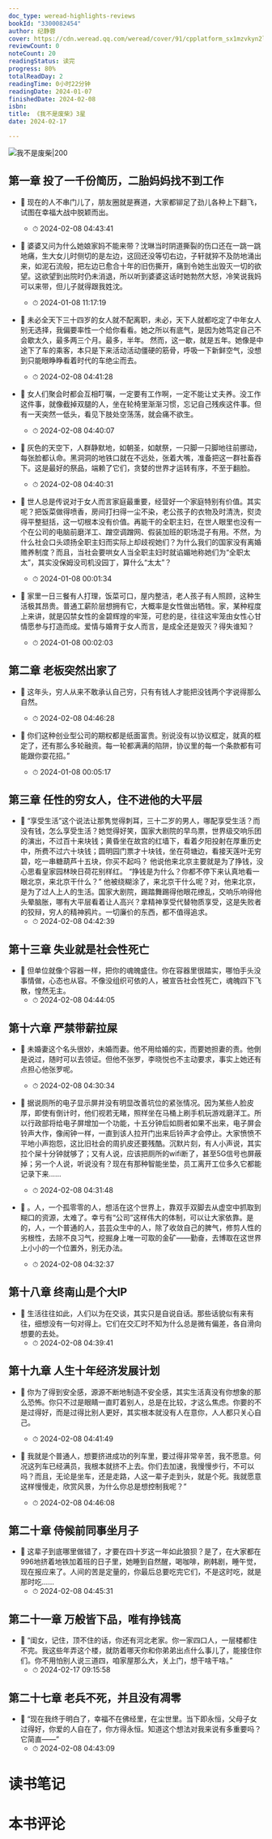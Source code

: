 ```yaml
---
doc_type: weread-highlights-reviews
bookId: "3300082454"
author: 纪静蓉
cover: https://cdn.weread.qq.com/weread/cover/91/cpplatform_sx1mzvkyn2lhzykpm27nsh/t7_cpplatform_sx1mzvkyn2lhzykpm27nsh1703571716.jpg
reviewCount: 0
noteCount: 20
readingStatus: 读完
progress: 80%
totalReadDay: 2
readingTime: 0小时22分钟
readingDate: 2024-01-07
finishedDate: 2024-02-08
isbn: 
title: 《我不是废柴》3星
date: 2024-02-17

---
```


![ 我不是废柴|200](https://cdn.weread.qq.com/weread/cover/91/cpplatform_sx1mzvkyn2lhzykpm27nsh/t7_cpplatform_sx1mzvkyn2lhzykpm27nsh1703571716.jpg)


## 第一章 投了一千份简历，二胎妈妈找不到工作


- 📌 现在的人不串门儿了，朋友圈就是赛道，大家都铆足了劲儿各种上下翻飞，试图在幸福大战中脱颖而出。 
    - ⏱ 2024-02-08 04:43:41 

- 📌 婆婆又问为什么她娘家妈不能来带？沈琳当时阴道撕裂的伤口还在一跳一跳地痛，生大女儿时侧切的是左边，这回还没等切右边，子轩就猝不及防地涌出来，如泥石流般，把左边已愈合十年的旧伤撕开，痛到令她生出毁灭一切的欲望。这欲望到出院时仍未消退，所以听到婆婆这话时她勃然大怒，冷笑说我妈可以来带，但儿子就得跟我姓沈。 
    - ⏱ 2024-01-08 11:17:19 

- 📌 未必全天下三十四岁的女人就不配离职，未必，天下人就都吃定了中年女人别无选择，我偏要率性一个给你看看。她之所以有底气，是因为她笃定自己不会歇太久，最多两三个月。最多，半年。
然而，这一歇，就是五年。她像是中途下了车的乘客，本只是下来活动活动僵硬的筋骨，呼吸一下新鲜空气，没想到只能眼睁睁看着时代的车绝尘而去。 
    - ⏱ 2024-02-08 04:41:28 

- 📌 女人们聚会时都会互相叮嘱，一定要有工作啊，一定不能让丈夫养。没工作这件事，就像截掉双腿的人，坐在轮椅里渐渐习惯，忘记自己残疾这件事。但有一天突然一低头，看见下肢处空荡荡，就会痛不欲生。 
    - ⏱ 2024-02-08 04:40:07 

- 📌 灰色的天空下，人群静默地，如朝圣，如献祭，一只脚一只脚地往前挪动，每张脸都认命。黑洞洞的地铁口就在不远处，张着大嘴，准备把这一群社畜吞下。这是最好的祭品，端赖了它们，贪婪的世界才运转有序，不至于翻脸。 
    - ⏱ 2024-02-08 04:40:31 

- 📌 世人总是传说对于女人而言家庭最重要，经营好一个家庭特别有价值。其实呢？把饭菜做得喷香，房间打扫得一尘不染，老公孩子的衣物及时清洗，熨烫得平整挺括，这一切根本没有价值。再能干的全职主妇，在世人眼里也没有一个在公司的电脑前磨洋工、蹭空调蹭网、假装加班的职场混子有用。不然，为什么社会口头颂扬全职主妇而实际上却歧视她们？为什么我们的国家没有离婚赡养制度？而且，当社会要哄女人当全职主妇时就谄媚地称她们为“全职太太”，其实没保姆没司机没园丁，算什么“太太”？ 
    - ⏱ 2024-01-08 00:01:34 

- 📌 家里一日三餐有人打理，饭菜可口，屋内整洁，老人孩子有人照顾，这种生活极其昂贵。普通工薪阶层想拥有它，大概率是女性做出牺牲。家，某种程度上来讲，就是囚禁女性的金碧辉煌的牢笼，可悲的是，往往这牢笼由女性心甘情愿参与打造而成。爱情与婚育于女人而言，是成全还是毁灭？得失谁知？ 
    - ⏱ 2024-01-08 00:02:03 
## 第二章 老板突然出家了


- 📌 这年头，穷人从来不敢承认自己穷，只有有钱人才能把没钱两个字说得那么自然。 
    - ⏱ 2024-02-08 04:46:28 

- 📌 你们这种创业型公司的期权都是纸面富贵。别说没有以协议框定，就真的框定了，还有那么多轮融资。每一轮都满满的陷阱，协议里的每一个条款都有可能跟你耍花招。” 
    - ⏱ 2024-01-08 00:05:17 
## 第三章 任性的穷女人，住不进他的大平层


- 📌 “享受生活”这个说法让那隽觉得刺耳，三十二岁的男人，哪配享受生活？而没有钱，怎么享受生活？她觉得好笑，国家大剧院的早鸟票，世界级交响乐团的演出，不过百十来块钱；黄昏坐在故宫的红墙下，看着夕阳投射在厚重历史中，所费不过六十块钱；圆明园门票才十块钱，坐在荷塘边，看接天莲叶无穷碧，吃一串糖葫芦十五块，你买不起吗？
  他说他来北京主要就是为了挣钱，没心思看皇家园林映日荷花别样红。
  “挣钱是为什么？你都不停下来认真地看一眼北京，来北京干什么？”
  他被绕糊涂了，来北京干什么呢？对，他来北京，是为了过人上人的生活。国家大剧院，踢踏舞踢得他眼花缭乱，交响乐响得他头晕脑胀，哪有大平层看着让人高兴？拿精神享受代替物质享受，这是失败者的狡辩，穷人的精神鸦片。一切廉价的东西，都不值得追求。 
    - ⏱ 2024-02-08 04:42:39 
## 第十三章 失业就是社会性死亡


- 📌 但单位就像个容器一样，把你的魂魄盛住。你在容器里很踏实，哪怕手头没事情做，心态也从容。不像没组织可依的人，被宣告社会性死亡，魂魄四下飞散，惶然无主。 
    - ⏱ 2024-02-08 04:44:05 
## 第十六章 严禁带薪拉屎


- 📌 未婚妻这个名头很妙，未婚而妻。他不用给婚的实，而要她担妻的责。他倒是说过，随时可以去领证。但他不张罗，李晓悦也不主动要求，事实上她还有点担心他张罗呢。 
    - ⏱ 2024-02-08 04:30:34 

- 📌 据说厕所的电子显示屏并没有明显改善坑位的紧张情况。因为某些人脸皮厚，即使有倒计时，他们视若无睹，照样坐在马桶上刷手机玩游戏磨洋工。所以行政部将给电子屏增加一个功能，十五分钟后如厕者如果不出来，电子屏会铃声大作，像闹钟一样，一直到该人拉开门出来后铃声才会停止。大家愤愤不平地小声抱怨，这比旧社会的周扒皮还要残酷。沉默片刻，有人小声说，其实拉个屎十分钟就够了；又有人说，应该把厕所的wifi断了，甚至5G信号也屏蔽掉；另一个人说，听说没有？现在有那种智能坐垫，员工离开工位多久它都能记录下来…… 
    - ⏱ 2024-02-08 04:31:48 

- 📌 。人，一个孤零零的人，想活在这个世界上，靠双手双脚去从虚空中抓取到糊口的资源，太难了。幸亏有“公司”这样伟大的体制，可以让大家依靠。是的，人，一个普通的人，芸芸众生中的人，除了收敛自己的脾气，修剪人性的劣根性，去除不良习气，挖掘身上唯一可取的金矿——勤奋，去博取在这世界上小小的一个位置外，别无办法。 
    - ⏱ 2024-02-08 04:32:37 
## 第十八章 终南山是个大IP


- 📌 生活往往如此，人们以为在交谈，其实只是自说自话。那些话貌似有来有往，细想没有一句对得上。它们在交汇时不知为什么总是微有偏差，各自滑向想要的去处。 
    - ⏱ 2024-02-08 04:39:41 
## 第十九章 人生十年经济发展计划


- 📌 你为了得到安全感，源源不断地制造不安全感，其实生活真没有你想象的那么恐怖。你只不过是眼睛一直盯着别人，总是在比较，才这么焦虑。你要的不是过得好，而是过得比别人更好，其实根本就没有人在意你，人人都只关心自己。 
    - ⏱ 2024-02-08 04:41:49 

- 📌 我就是个普通人，想要挤进成功的列车里，要过得非常辛苦，我不愿意。何况这列车已经满员，我根本就挤不上去。你们去加速，我慢慢步行，不可以吗？而且，无论是坐车，还是走路，人这一辈子走到头，就是个死。我就愿意这样慢慢走，欣赏风景，为什么你总是想控制我呢？” 
    - ⏱ 2024-02-08 04:46:08 
## 第二十章 侍候前同事坐月子


- 📌 这辈子到底哪里做错了，才要在四十岁这一年如此狼狈？是了，在大家都在996地挤着地铁加着班的日子里，她睡到自然醒，喝咖啡，刷韩剧，睡午觉，现在报应来了。人间的苦是定量的，你最后总要吃完它们，不是这时吃，就是那时吃…… 
    - ⏱ 2024-02-08 04:45:31 
## 第二十一章 万般皆下品，唯有挣钱高


- 📌 “闺女，记住，顶不住的话，你还有河北老家。你一家四口人，一层楼都住不完。我这些年弄这个楼，就防着哪天你和你弟弟出点什么事儿了，能接住你们。你不用怕别人说三道四，咱家屋那么大，关上门，想干啥干啥。” 
    - ⏱ 2024-02-17 09:15:58 
## 第二十七章 老兵不死，并且没有凋零


- 📌 “现在我终于明白了，幸福不在佛经里，在尘世里。当下即永恒，父母子女过得好，你爱的人自在了，你方得永恒。知道这个想法对我来说有多重要吗？它简直——” 
    - ⏱ 2024-02-08 04:43:09 

# 读书笔记


# 本书评论
